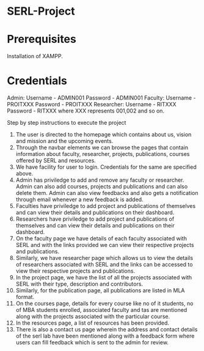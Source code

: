 # SERL-Project

# Prerequisites
Installation of XAMPP.

# Credentials
Admin: Username - ADMIN001 Password - ADMIN001
Faculty: Username - PROITXXX Password - PROITXXX
Researcher: Username - RITXXX Password - RITXXX
where XXX represents 001,002 and so on.

Step by step instructions to execute the project
1) The user is directed to the homepage which contains about us, vision and mission and the upcoming events. 
2) Through the navbar elements we can browse the pages that contain information about faculty, researcher, projects, publications, courses offered by SERL and resources.
3) We have facility for user to login. Credentials for the same are specified above.
4) Admin has priviledge to add and remove any faculty or researcher. Admin can also add courses, projects and publications and can also delete them. Admin can also view feedbacks and also gets a notification through email whenever a new feedback is added.
5) Faculties have priviledge to add project and publications of themselves and can view their details and publications on their dashboard.
6) Researchers have priviledge to add project and publications of themselves and can view their details and publications on their dashboard.
7) On the faculty page we have details of each faculty associated with SERL and with the links provided we can view their respective projects and publications. 
8) Similarly, we have researcher page which allows us to view the details of researchers associated with SERL and the links can be accessed to view their respective projects and publications.
9) In the project page, we have the list of all the projects associated with SERL with their type, description and contributors.
10) Similarly, for the publication page, all publications are listed in MLA format.
11) On the courses page, details for every course like no of it students, no of MBA students enrolled, associated faculty and tas are mentioned along with the projects associated with the particular course.
12) In the resources page, a list of resources has been provided.
13) There is also a contact us page wherein the address and contact details of the serl lab have been mentioned along with a feedback form where users can fill feedback which is sent to the admin for review.
